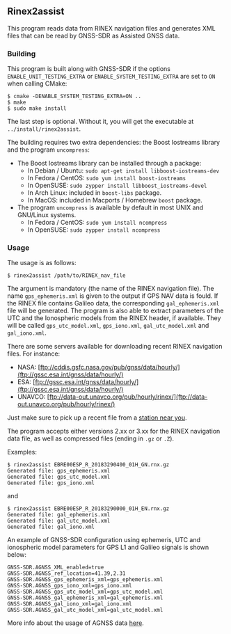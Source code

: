 Rinex2assist
------------

This program reads data from RINEX navigation files and generates XML files that can be read by GNSS-SDR as Assisted GNSS data.

### Building

This program is built along with GNSS-SDR if the options `ENABLE_UNIT_TESTING_EXTRA` or `ENABLE_SYSTEM_TESTING_EXTRA` are set to `ON` when calling CMake:

```
$ cmake -DENABLE_SYSTEM_TESTING_EXTRA=ON ..
$ make
$ sudo make install
```

The last step is optional. Without it, you will get the executable at `../install/rinex2assist`.

The building requires two extra dependencies: the Boost Iostreams library and the program `uncompress`:

  * The Boost Iostreams library can be installed through a package:
     - In Debian / Ubuntu: `sudo apt-get install libboost-iostreams-dev`
     - In Fedora / CentOS: `sudo yum install boost-iostreams`
     - In OpenSUSE: `sudo zypper install libboost_iostreams-devel`
     - In Arch Linux: included in `boost-libs` package.
     - In MacOS: included in Macports / Homebrew `boost` package.
  * The program `uncompress` is available by default in most UNIX and GNU/Linux systems.
     - In Fedora / CentOS: `sudo yum install ncompress`
     - In OpenSUSE: `sudo zypper install ncompress`

### Usage

The usage is as follows:

```
$ rinex2assist /path/to/RINEX_nav_file
```

The argument is mandatory (the name of the RINEX navigation file). The name `gps_ephemeris.xml` is given to the output if GPS NAV data is fould. If the RINEX file contains Galileo data, the corresponding `gal_ephemeris.xml` file will be generated. The program is also able to extract parameters of the UTC and the Ionospheric models from the RINEX header, if available. They will be called `gps_utc_model.xml`, `gps_iono.xml`, `gal_utc_model.xml` and `gal_iono.xml`.

There are some servers available for downloading recent RINEX navigation files. For instance:
  * NASA: [ftp://cddis.gsfc.nasa.gov/pub/gnss/data/hourly/](ftp://gssc.esa.int/gnss/data/hourly/)
  * ESA: [ftp://gssc.esa.int/gnss/data/hourly/](ftp://gssc.esa.int/gnss/data/hourly/)
  * UNAVCO: [ftp://data-out.unavco.org/pub/hourly/rinex/](ftp://data-out.unavco.org/pub/hourly/rinex/)

Just make sure to pick up a recent file from a [station near you](http://www.igs.org/network).

The program accepts either versions 2.xx or 3.xx for the RINEX navigation data file, as well as compressed files (ending in `.gz` or `.Z`).

Examples:

```
$ rinex2assist EBRE00ESP_R_20183290400_01H_GN.rnx.gz
Generated file: gps_ephemeris.xml
Generated file: gps_utc_model.xml
Generated file: gps_iono.xml
```

and

```
$ rinex2assist EBRE00ESP_R_20183290000_01H_EN.rnx.gz
Generated file: gal_ephemeris.xml
Generated file: gal_utc_model.xml
Generated file: gal_iono.xml
```


An example of GNSS-SDR configuration using ephemeris, UTC and ionospheric model parameters for GPS L1 and Galileo signals is shown below:

```
GNSS-SDR.AGNSS_XML_enabled=true
GNSS-SDR.AGNSS_ref_location=41.39,2.31
GNSS-SDR.AGNSS_gps_ephemeris_xml=gps_ephemeris.xml
GNSS-SDR.AGNSS_gps_iono_xml=gps_iono.xml
GNSS-SDR.AGNSS_gps_utc_model_xml=gps_utc_model.xml
GNSS-SDR.AGNSS_gal_ephemeris_xml=gal_ephemeris.xml
GNSS-SDR.AGNSS_gal_iono_xml=gal_iono.xml    
GNSS-SDR.AGNSS_gal_utc_model_xml=gal_utc_model.xml
```

More info about the usage of AGNSS data [here](https://gnss-sdr.org/docs/sp-blocks/global-parameters/#assisted-gnss-with-xml-files).
